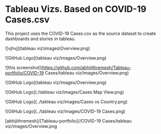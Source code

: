  #  Tableau Vizs. Based on COVID-19 Cases.csv

This project uses the COVID-19 Cases.csv as the source dataset to create dashboards and stories in tableau.

![vjhvj](tableau viz\images\Overview.png)

![GitHub Logo](tableau viz/images/Overview.png)

![this screenshot](https://github.com/abhijithremesh/Tableau-portfolio/COVID-19 Cases/tableau viz/images/Overview.png)


![GitHub Logo](tableau viz/images/Overview.png)

![GitHub Logo](./tableau viz/images/Cases Map View.png)

![GitHub Logo](../tableau viz/images/Cases vs Country.png)

![GitHub Logo](../tableau viz/images/COVID-19 Cases.png)


[abhijithremesh]/[Tableau-portfolio]//COVID-19 Cases/tableau viz/images/Overview.png
